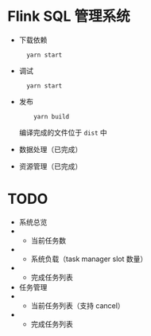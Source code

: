 # Flink SQL 管理系统

- 下载依赖

        yarn start

- 调试

        yarn start

* 发布

          yarn build

  编译完成的文件位于 `dist` 中

* 数据处理（已完成）
* 资源管理（已完成）

# TODO

- 系统总览
- - 当前任务数
- - 系统负载（task manager slot 数量）
- - 完成任务列表
- 任务管理
- - 当前任务列表（支持 cancel）
- - 完成任务列表

